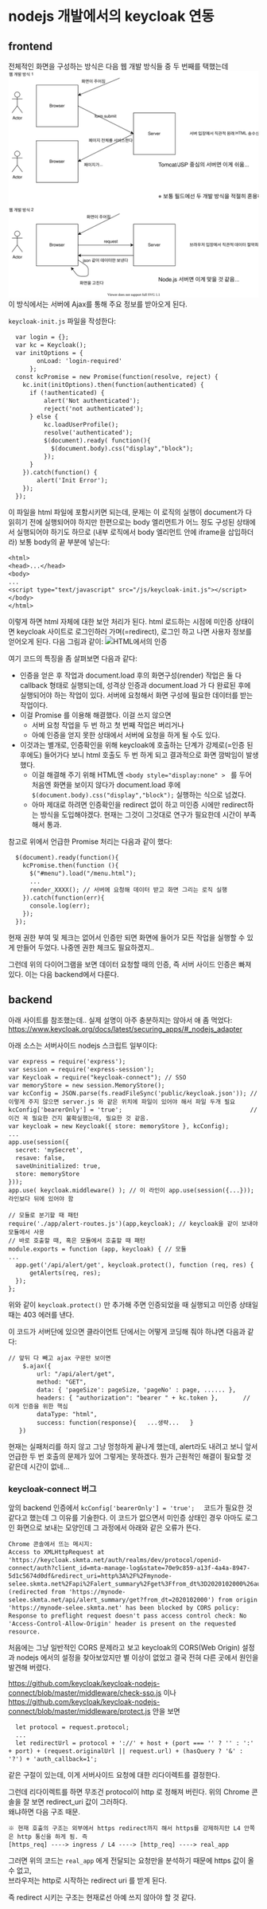 # nodejs 개발에서의 keycloak 연동

## frontend

전체적인 화면을 구성하는 방식은 다음 웹 개발 방식들 중 두 번째를 택했는데
![웹개발](https://github.com/anabaral/aws-etude/blob/master/img/web_dev_diagram.svg)
이 방식에서는 서버에 Ajax를 통해 주요 정보를 받아오게 된다.

```keycloak-init.js``` 파일을 작성한다:
```
  var login = {};
  var kc = Keycloak();
  var initOptions = {
        onLoad: 'login-required'
      };
  const kcPromise = new Promise(function(resolve, reject) {
    kc.init(initOptions).then(function(authenticated) {
      if (!authenticated) {
          alert('Not authenticated');
          reject('not authenticated');
      } else {
          kc.loadUserProfile();
          resolve('authenticated');
          $(document).ready( function(){
            $(document.body).css("display","block");
          });
      }
    }).catch(function() {
        alert('Init Error');
    });
  });
```
이 파일을 html 파일에 포함시키면 되는데, 문제는 이 로직의 실행이 document가 다 읽히기 전에 실행되어야 하지만 한편으로는 body 엘리먼트가 어느 정도 구성된 상태에서 실행되어야 하기도 하므로 (내부 로직에서 body 엘리먼트 안에 iframe을 삽입하더라) 보통 body의 끝 부분에 넣는다:
```
<html>
<head>...</head>
<body>
...
<script type="text/javascript" src="/js/keycloak-init.js"></script>
</body>
</html>
```

이렇게 하면 html 자체에 대한 보안 처리가 된다. html 로드하는 시점에 미인증 상태이면 keycloak 사이트로 로그인하러 가며(=redirect),
로그인 하고 나면 사용자 정보를 얻어오게 된다. 다음 그림과 같이:
![HTML에서의 인증](https://github.com/anabaral/aws-etude/blob/master/img/keycloak_auth_html.svg)


여기 코드의 특징을 좀 살펴보면 다음과 같다:
* 인증을 얻은 후 작업과 document.load 후의 화면구성(render) 작업은 둘 다 callback 형태로 실행되는데,
  성격상 인증과 document.load 가 다 완료된 후에 실행되어야 하는 작업이 있다. 서버에 요청해서 화면 구성에 필요한 데이터를 받는 작업이다.
* 이걸 Promise 를 이용해 해결했다. 이걸 쓰지 않으면 
  - 서버 요청 작업을 두 번 하고 첫 번째 작업은 버리거나
  - 아예 인증을 얻지 못한 상태에서 서버에 요청을 하게 될 수도 있다.
* 이것과는 별개로, 인증확인을 위해 keycloak에 호출하는 단계가 강제로(=인증 된 후에도) 들어가다 보니 
  html 호출도 두 번 하게 되고 결과적으로 화면 깜박임이 발생했다.
  - 이걸 해결해 주기 위해 HTML엔 ```<body style="display:none" > ``` 를 두어 처음엔 화면을 보이지 않다가
    document.load 후에 ```$(document.body).css("display","block");``` 실행하는 식으로 넘겼다.
  - 아마 제대로 하려면 인증확인을 redirect 없이 하고 미인증 시에만 redirect하는 방식을 도입해야겠다.
    현재는 그것이 그것대로 연구가 필요한데 시간이 부족해서 통과.

참고로 위에서 언급한 Promise 처리는 다음과 같이 했다:
```
  $(document).ready(function(){
    kcPromise.then(function (){
      $("#menu").load("/menu.html");
      ...
      render_XXXX(); // 서버에 요청해 데이터 받고 화면 그리는 로직 실행
    }).catch(function(err){
      console.log(err);
    });
  });
```

현재 권한 부여 및 체크는 없어서 인증만 되면 화면에 들어가 모든 작업을 실행할 수 있게 만들어 두었다. 나중엔 권한 체크도 필요하겠지..

그런데 위의 다이어그램을 보면 데이터 요청할 때의 인증, 즉 서버 사이드 인증은 빠져 있다. 이는 다음 backend에서 다룬다.

## backend 

아래 사이트를 참조했는데.. 실제 설명이 아주 충분하지는 않아서 애 좀 먹었다:
https://www.keycloak.org/docs/latest/securing_apps/#_nodejs_adapter

아래 소스는 서버사이드 nodejs 스크립트 일부이다:
```
var express = require('express');
var session = require('express-session');
var Keycloak = require("keycloak-connect"); // SSO
var memoryStore = new session.MemoryStore();
var kcConfig = JSON.parse(fs.readFileSync('public/keycloak.json')); // 이렇게 주지 않으면 server.js 와 같은 위치에 파일이 있어야 해서 파일 두개 필요
kcConfig['bearerOnly'] = 'true';                                    // 이건 꼭 필요한 건지 불확실했는데, 필요한 것 같음.
var keycloak = new Keycloak({ store: memoryStore }, kcConfig);
...
app.use(session({
  secret: 'mySecret',
  resave: false,
  saveUninitialized: true,
  store: memoryStore
}));
app.use( keycloak.middleware() ); // 이 라인이 app.use(session({...})); 라인보다 뒤에 있어야 함

// 모듈로 분기할 때 패턴
require('./app/alert-routes.js')(app,keycloak); // keycloak을 같이 보내야 모듈에서 사용
// 바로 호출할 때, 혹은 모듈에서 호출할 때 패턴
module.exports = function (app, keycloak) { // 모듈
...
  app.get('/api/alert/get', keycloak.protect(), function (req, res) {
      getAlerts(req, res);
  });
};
```
위와 같이 ```keycloak.protect()``` 만 추가해 주면 인증되었을 때 실행되고 미인증 상태일 때는 403 에러를 낸다.

이 코드가 서버단에 있으면 클라이언트 단에서는 어떻게 코딩해 줘야 하냐면 다음과 같다:
```
// 앞뒤 다 빼고 ajax 구문만 보이면
    $.ajax({
        url: "/api/alert/get",
        method: "GET",
        data: { 'pageSize': pageSize, 'pageNo' : page, ...... },
        headers: { "authorization": "bearer " + kc.token },       // 이게 인증을 위한 핵심
        dataType: "html",
        success: function(response){   ...생략...   }
   })
```
현재는 실패처리를 하지 않고 그냥 멍청하게 끝나게 했는데, alert라도 내려고 보니 앞서 언급한 두 번 호출의 문제가 있어 그렇게는 못하겠다.
뭔가 근원적인 해결이 필요할 것 같은데 시간이 없네... 

### keycloak-connect 버그

앞의 backend 인증에서 ```kcConfig['bearerOnly'] = 'true';  ``` 코드가 필요한 것 같다고 했는데 그 이유를 기술한다.
이 코드가 없으면서 미인증 상태인 경우 아마도 로그인 화면으로 보내는 모양인데 그 과정에서 아래와 같은 오류가 뜬다.
```
Chrome 콘솔에서 뜨는 메시지:
Access to XMLHttpRequest at 'https://keycloak.skmta.net/auth/realms/dev/protocol/openid-connect/auth?client_id=mta-manage-log&state=70e9c859-a13f-4a4a-8947-5d1c5674d0df&redirect_uri=http%3A%2F%2Fmynode-selee.skmta.net%2Fapi%2Falert_summary%2Fget%3Ffrom_dt%3D2020102000%26auth_callback%3D1&scope=openid&response_type=code' (redirected from 'https://mynode-selee.skmta.net/api/alert_summary/get?from_dt=2020102000') from origin 'https://mynode-selee.skmta.net' has been blocked by CORS policy: Response to preflight request doesn't pass access control check: No 'Access-Control-Allow-Origin' header is present on the requested resource.
```
처음에는 그냥 일반적인 CORS 문제라고 보고 keycloak의 CORS(Web Origin) 설정과 nodejs 에서의 설정을 찾아보았지만 별 이상이 없었고
결국 전혀 다른 곳에서 원인을 발견해 버렸다.

https://github.com/keycloak/keycloak-nodejs-connect/blob/master/middleware/check-sso.js 이나<br>
https://github.com/keycloak/keycloak-nodejs-connect/blob/master/middleware/protect.js
안을 보면 
```
  let protocol = request.protocol;
  ...
  let redirectUrl = protocol + '://' + host + (port === '' ? '' : ':' + port) + (request.originalUrl || request.url) + (hasQuery ? '&' : '?') + 'auth_callback=1';
```
같은 구절이 있는데, 이게 서버사이드 요청에 대한 리다이렉트를 결정한다.

그런데 리다이렉트를 하면 무조건 protocol이 http 로 정해져 버린다. 위의 Chrome 콘솔을 잘 보면 redirect_uri 값이 그러하다.  
왜냐하면 다음 구조 때문.
```
※ 현재 호출의 구조는 외부에서 https redirect까지 해서 https를 강제하지만 L4 안쪽은 http 통신을 하게 됨. 즉
[https_req] ----> ingress / L4 ----> [http_req] ----> real_app
```
그러면 위의 코드는 ```real_app``` 에게 전달되는 요청만을 분석하기 때문에 https 값이 올 수 없고,  
브라우저는 http로 시작하는 redirect uri 를 받게 된다.

즉 redirect 시키는 구조는 현재로선 아예 쓰지 않아야 할 것 같다.

